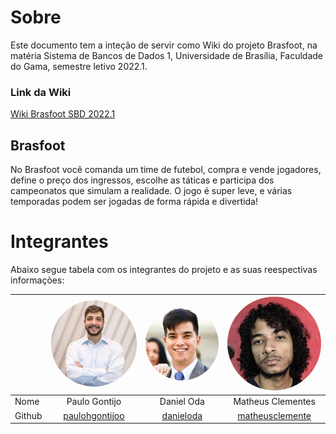 # Sobre
Este documento tem a inteção de servir como Wiki do projeto Brasfoot, na
matéria Sistema de Bancos de Dados 1, Universidade de Brasília, Faculdade
do Gama, semestre letivo 2022.1.

### Link da Wiki
[Wiki Brasfoot SBD 2022.1](https://paulohgontijoo.github.io/grupo7-brasfoot/)

## Brasfoot
No Brasfoot você comanda um time de futebol, compra e vende jogadores,
define o preço dos ingressos, escolhe as táticas e participa dos campeonatos
que simulam a realidade. O jogo é super leve, e várias temporadas podem
ser jogadas de forma rápida e divertida!

# Integrantes
Abaixo segue tabela com os integrantes do projeto e as suas reespectivas informações:

|        | <img src="docs/images/paulo.jpeg" alt="drawing" style="border-radius: 50%" width="200"/> | <img src="docs/images/daniel.jpg" alt="drawing" style="border-radius: 50%" width="200"/> | <img src="docs/images/matheus.jpeg" alt="drawing" style="border-radius: 50%" width="200"/> |
|--------|:----------------------------------------------------------------------------------------:|:----------------------------------------------------------------------------------------:|:------------------------------------------------------------------------------------------:|
| Nome   |                                      Paulo Gontijo                                       |                                        Daniel Oda                                        |                                     Matheus Clementes                                      |
| Github |                   [paulohgontijoo](https://github.com/paulohgontijoo)                    |                        [danieloda](https://github.com/danieloda)                         |                   [matheusclemente](https://github.com/matheusclemente)                    |
